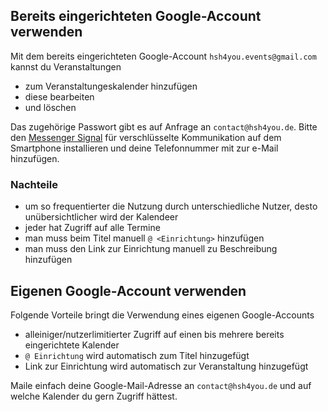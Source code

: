 ## Bereits eingerichteten Google-Account verwenden
Mit dem bereits eingerichteten Google-Account `hsh4you.events@gmail.com` kannst du Veranstaltungen
- zum Veranstaltungeskalender hinzufügen
- diese bearbeiten
- und löschen

Das zugehörige Passwort gibt es auf Anfrage an `contact@hsh4you.de`. Bitte den [Messenger Signal](https://de.wikipedia.org/wiki/Signal_(Messenger)) für verschlüsselte Kommunikation auf dem Smartphone installieren und deine Telefonnummer mit zur e-Mail hinzufügen.

### Nachteile
- um so frequentierter die Nutzung durch unterschiedliche Nutzer, desto unübersichtlicher wird der Kalendeer
- jeder hat Zugriff auf alle Termine
- man muss beim Titel manuell `@ <Einrichtung>` hinzufügen
- man muss den Link zur Einrichtung manuell zu Beschreibung hinzufügen

## Eigenen Google-Account verwenden
Folgende Vorteile bringt die Verwendung eines eigenen Google-Accounts
- alleiniger/nutzerlimitierter Zugriff auf einen bis mehrere bereits eingerichtete Kalender
- `@ Einrichtung` wird automatisch zum Titel hinzugefügt
- Link zur Einrichtung wird automatisch zur Veranstaltung hinzugefügt

Maile einfach deine Google-Mail-Adresse an `contact@hsh4you.de` und auf welche Kalender du gern Zugriff hättest.
